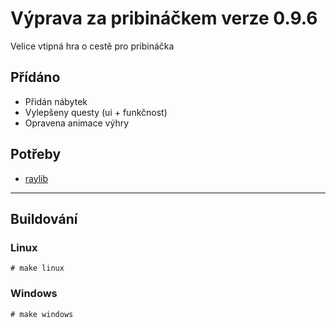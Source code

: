 # Výprava za pribináčkem verze 0.9.6
Velice vtipná hra o cestě pro pribináčka

## Přídáno
- Přidán nábytek
- Vylepšeny questy (ui + funkčnost)
- Opravena animace výhry

## Potřeby
- [raylib](https://github.com/raysan5/raylib)

-------------
## Buildování
### Linux
`# make linux`

### Windows
`# make windows`